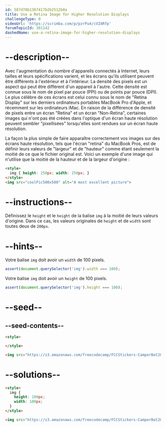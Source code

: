 ```yaml
---
id: 587d78b1367417b2b2512b0a
title: Use a Retina Image for Higher Resolution Displays
challengeType: 0
videoUrl: 'https://scrimba.com/p/pzrPu4/cVZ4Rfp'
forumTopicId: 301142
dashedName: use-a-retina-image-for-higher-resolution-displays
---
```


# --description--

Avec l'augmentation du nombre d'appareils connectés à Internet, leurs tailles et leurs spécifications varient, et les écrans qu'ils utilisent peuvent être différents à l'extérieur et à l'intérieur. La densité des pixels est un aspect qui peut être différent d'un appareil à l'autre. Cette densité est connue sous le nom de pixel par pouce (PPI) ou de points par pouce (DPI). Le plus célèbre de ces écrans est celui connu sous le nom de "Retina Display" sur les derniers ordinateurs portables MacBook Pro d'Apple, et récemment sur les ordinateurs iMac. En raison de la différence de densité de pixels entre un écran "Retina" et un écran "Non-Retina", certaines images qui n'ont pas été créées dans l'optique d'un écran haute résolution peuvent sembler "pixellisées" lorsqu'elles sont rendues sur un écran haute résolution.

La façon la plus simple de faire apparaître correctement vos images sur des écrans haute résolution, tels que l'écran "retina" du MacBook Pros, est de définir leurs valeurs de "largeur" et de "hauteur" comme étant seulement la moitié de ce que le fichier original est. Voici un exemple d'une image qui n'utilise que la moitié de la hauteur et de la largeur d'origine :

```html
<style>
  img { height: 250px; width: 250px; }
</style>
<img src="coolPic500x500" alt="A most excellent picture">
```

# --instructions--

Définissez le `height` et le `height` de la balise `img` à la moitié de leurs valeurs d'origine. Dans ce cas, les valeurs originales de `height` et de `width` sont toutes deux de `200px`.

# --hints--

Votre balise `img` doit avoir un `width` de 100 pixels.

```js
assert(document.querySelector('img').width === 100);
```

Votre balise `img` doit avoir un `height` de 100 pixels.

```js
assert(document.querySelector('img').height === 100);
```

# --seed--

## --seed-contents--

```html
<style>

</style>

<img src="https://s3.amazonaws.com/freecodecamp/FCCStickers-CamperBot200x200.jpg" alt="freeCodeCamp sticker that says 'Because CamperBot Cares'">
```

# --solutions--

```html
<style>
  img { 
    height: 100px; 
    width: 100px; 
  }
</style>

<img src="https://s3.amazonaws.com/freecodecamp/FCCStickers-CamperBot200x200.jpg" alt="freeCodeCamp sticker that says 'Because CamperBot Cares'">
```
